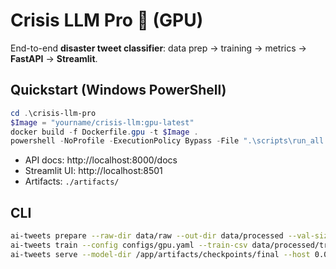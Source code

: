 
# Crisis LLM Pro 🚨 (GPU)

End-to-end **disaster tweet classifier**: data prep → training → metrics → **FastAPI** → **Streamlit**.

## Quickstart (Windows PowerShell)

```powershell
cd .\crisis-llm-pro
$Image = "yourname/crisis-llm:gpu-latest"
docker build -f Dockerfile.gpu -t $Image .
powershell -NoProfile -ExecutionPolicy Bypass -File ".\scripts\run_all.ps1" -Image $Image
```

- API docs: http://localhost:8000/docs  
- Streamlit UI: http://localhost:8501  
- Artifacts: `./artifacts/`

## CLI

```bash
ai-tweets prepare --raw-dir data/raw --out-dir data/processed --val-size 0.2
ai-tweets train --config configs/gpu.yaml --train-csv data/processed/train.csv --eval-csv data/processed/val.csv
ai-tweets serve --model-dir /app/artifacts/checkpoints/final --host 0.0.0.0 --port 8000
```
